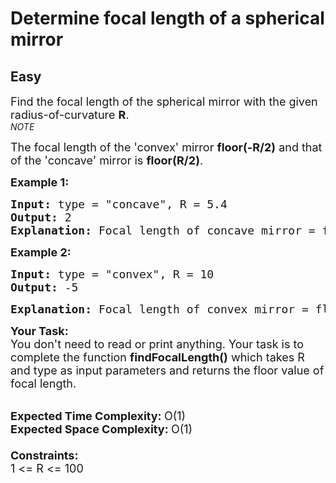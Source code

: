 # Determine focal length of a spherical mirror
## Easy
<div class="problems_problem_content__Xm_eO"><p><span style="font-size:18px">Find the focal length of the spherical mirror with the given radius-of-curvature <strong>R</strong>.</span><br>
<em>NOTE</em></p>

<p><span style="font-size:18px">The focal length of the 'convex' mirror <strong>floor(-R/2)</strong> and that of the 'concave' mirror is <strong>floor(R/2)</strong>.</span></p>

<p><span style="font-size:18px"><strong>Example 1:</strong></span></p>

<pre><span style="font-size:18px"><strong>Input: </strong>type = "concave", R = 5.4
<strong>Output: </strong>2</span>
<strong><span style="font-size:18px">Explanation: </span></strong><span style="font-size:18px">Focal length of concave mirror = floor(R/2) = floor(5.4/2) = floor(2.7) = 2.</span></pre>

<p><span style="font-size:18px"><strong>Example 2:</strong></span></p>

<pre><span style="font-size:18px"><strong>Input: </strong>type = "convex", R = 10
<strong>Output: </strong>-5</span>
</pre>

<pre><strong><span style="font-size:18px">Explanation: </span></strong><span style="font-size:18px">Focal length of convex mirror = floor(-R/2) = floor(-10/2) = floor(-5) = -5.</span></pre>

<p><span style="font-size:18px"><strong>Your Task:</strong><br>
You don't need to read or print anything. Your task is to complete the function&nbsp;<strong>findFocalLength()</strong>&nbsp;which takes R and type as input parameters and returns the floor value of focal length.</span><br>
&nbsp;</p>

<p><span style="font-size:18px"><strong>Expected Time Complexity:&nbsp;</strong>O(1)<br>
<strong>Expected Space Complexity:&nbsp;</strong>O(1)<br>
<br>
<strong>Constraints:</strong><br>
1 &lt;= R &lt;= 100</span></p>
</div>